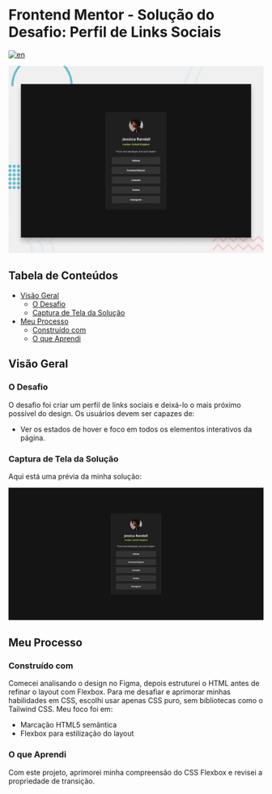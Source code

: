 <!-- omit in toc -->
# Frontend Mentor - Solução do Desafio: Perfil de Links Sociais
[![en](https://img.shields.io/badge/lang-en-red.svg)](README.md)

![Prévia do Projeto](assets/images/preview.jpg)

<!-- omit in toc -->
## Tabela de Conteúdos

- [Visão Geral](#visão-geral)
  - [O Desafio](#o-desafio)
  - [Captura de Tela da Solução](#captura-de-tela-da-solução)
- [Meu Processo](#meu-processo)
  - [Construído com](#construído-com)
  - [O que Aprendi](#o-que-aprendi)

## Visão Geral

### O Desafio

O desafio foi criar um perfil de links sociais e deixá-lo o mais próximo possível do design. Os usuários devem ser capazes de:

- Ver os estados de hover e foco em todos os elementos interativos da página.

### Captura de Tela da Solução

Aqui está uma prévia da minha solução:

![Captura de Tela da Solução](assets/images/screenshot.png)

## Meu Processo

### Construído com

Comecei analisando o design no Figma, depois estruturei o HTML antes de refinar o layout com Flexbox. Para me desafiar e aprimorar minhas habilidades em CSS, escolhi usar apenas CSS puro, sem bibliotecas como o Tailwind CSS. Meu foco foi em:

- Marcação HTML5 semântica  
- Flexbox para estilização do layout  

### O que Aprendi

Com este projeto, aprimorei minha compreensão do CSS Flexbox e revisei a propriedade de transição.
